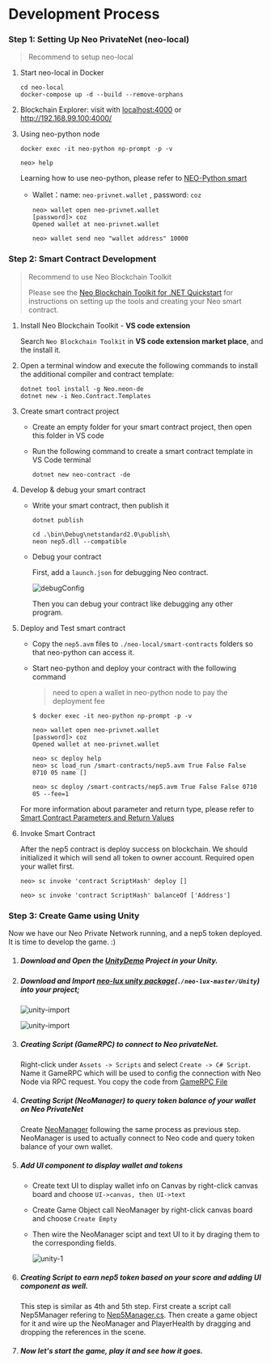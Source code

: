 # Development Process

### Step 1: Setting Up Neo PrivateNet (neo-local)

> Recommend to setup neo-local

1. Start neo-local in Docker

   ```
   cd neo-local
   docker-compose up -d --build --remove-orphans
   ```

2. Blockchain Explorer: visit with [localhost:4000](http://192.168.99.100:4000/) or http://192.168.99.100:4000/

3. Using neo-python node

   ```
   docker exec -it neo-python np-prompt -p -v
   
   neo> help
   ```

   Learning how to use neo-python, please refer to [NEO-Python smart](https://github.com/neo-ngd/NEO-Tutorial/tree/master/neo_docs_neopython_tutorial)

   - Wallet：name: `neo-privnet.wallet` , password: `coz`

     ```
     neo> wallet open neo-privnet.wallet
     [password]> coz
     Opened wallet at neo-privnet.wallet
     
     neo> wallet send neo "wallet address" 10000
     ```

     

### Step 2: Smart Contract Development

> Recommend to use Neo Blockchain Toolkit
>
> Please see the [Neo Blockchain Toolkit for .NET Quickstart](https://github.com/neo-project/neo-blockchain-toolkit/blob/master/quickstart.md) for instructions on setting up the tools and creating your Neo smart contract.

1. Install Neo Blockchain Toolkit - **VS code extension**

   Search `Neo Blockchain Toolkit` in **VS code extension market place**, and the install it.  

2. Open a terminal window and execute the following commands to install the additional compiler and contract template:

   ```
   dotnet tool install -g Neo.neon-de
   dotnet new -i Neo.Contract.Templates
   ```

3. Create smart contract project

   - Create an empty folder for your smart contract project, then open this folder in VS code

   - Run the following command to create a smart contract template in VS Code terminal

     ```
     dotnet new neo-contract -de
     ```

4. Develop & debug your smart contract

   + Write your smart contract, then publish it

     ```
     dotnet publish
     
     cd .\bin\Debug\netstandard2.0\publish\
     neon nep5.dll --compatible
     ```

   + Debug your contract

     First, add a `launch.json` for debugging Neo contract.

     ![debugConfig](./images/debugConfig.png)

     Then you can debug your contract like debugging any other program. 

5. Deploy and Test smart contract

   + Copy the `nep5.avm` files to `./neo-local/smart-contracts` folders so that neo-python can access it. 

   + Start neo-python and deploy your contract with the following command

     > need to open a wallet in neo-python node to pay the deployment fee

     ```
     $ docker exec -it neo-python np-prompt -p -v 
     
     neo> wallet open neo-privnet.wallet
     [password]> coz
     Opened wallet at neo-privnet.wallet
     
     neo> sc deploy help
     neo> sc load_run /smart-contracts/nep5.avm True False False 0710 05 name [] 
     
     neo> sc deploy /smart-contracts/nep5.avm True False False 0710 05 --fee=1 
     ```

   For more information about parameter and return type, please refer to [Smart Contract Parameters and Return Values](https://docs.neo.org/docs/en-us/sc/deploy/Parameter.html)

6. Invoke Smart Contract

   After the nep5 contract is deploy success on blockchain. We should initialized it which will send all token to owner account.  Required open your wallet first.

   ```
   neo> sc invoke 'contract ScriptHash' deploy []
   
   neo> sc invoke 'contract ScriptHash' balanceOf ['Address']
   ```

   

### Step 3: Create Game using Unity

Now we have our Neo Private Network running, and a nep5 token deployed. It is time to develop the game. :)

1. ##### Download and Open the [UnityDemo](./UnityDemo) Project in your Unity.

2. ##### Download and Import [neo-lux unity package](https://github.com/CityOfZion/neo-lux/raw/master/Unity/Neo.Lux.0.7.5.unitypackage)(`./neo-lux-master/Unity`) into your project;

   ![unity-import](./images/unity-import.png)
   
   ![unity-import](./images/unity-neolux.png)

3. ##### Creating Script (GameRPC) to connect to Neo privateNet.

   Right-click under `Assets -> Scripts` and select `Create -> C# Script`. Name it GameRPC which will be used to config the connection with Neo Node via RPC request.  You copy the code from [GameRPC File](./assets/UnityScripts/GameRPC.cs)

4. ##### Creating Script (NeoManager) to query token balance of your wallet on Neo PrivateNet

   Create [NeoManager](./assets/UnityScripts/NeoManager.cs) following the same process as previous step. NeoManager is used to actually connect to Neo code  and query token balance of your own wallet.

5. ##### Add UI component to display wallet and tokens

   + Create text UI to display wallet info on Canvas by right-click canvas board and choose `UI->canvas, then UI->text`

   + Create Game Object call NeoManager by right-click canvas board and choose `Create Empty`

   + Then wire the NeoManager scipt and text UI to it by draging them to the corresponding fields.

     ![unity-1](./images/unity-1.png)

6. ##### Creating Script to earn nep5 token based on your score and adding UI component as well.

   This step is similar as 4th and 5th step. First create a script call Nep5Manager refering to [Nep5Manager.cs](./assets/UnityScripts/Nep5Manager.cs). Then create a game object for it and wire up the NeoManager and PlayerHealth by dragging and dropping the references in the scene.

7. ##### Now let's start the game, play it and see how it goes.
